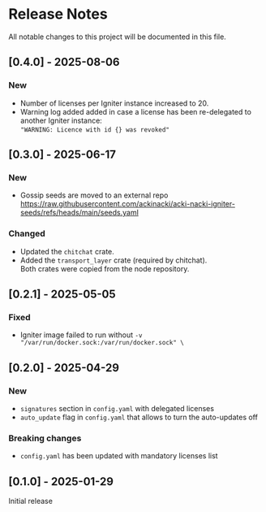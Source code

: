 # Release Notes

All notable changes to this project will be documented in this file.

## [0.4.0] - 2025-08-06
### New
- Number of licenses per Igniter instance increased to 20. 
- Warning log added added in case a license has been re-delegated to another Igniter instance:  
  `"WARNING: Licence with id {} was revoked"`

## [0.3.0] - 2025-06-17

### New
- Gossip seeds are moved to an external repo https://raw.githubusercontent.com/ackinacki/acki-nacki-igniter-seeds/refs/heads/main/seeds.yaml

### Changed
- Updated the `chitchat` crate.
- Added the `transport_layer` crate (required by chitchat).\
  Both crates were copied from the node repository.

## [0.2.1] - 2025-05-05

### Fixed
- Igniter image failed to run without `-v "/var/run/docker.sock:/var/run/docker.sock" \`

## [0.2.0] - 2025-04-29

### New
- `signatures` section in `config.yaml` with delegated licenses
- `auto_update` flag in `config.yaml` that allows to turn the auto-updates off

### Breaking changes
- `config.yaml`  has been updated with mandatory licenses list

## [0.1.0] - 2025-01-29

Initial release
